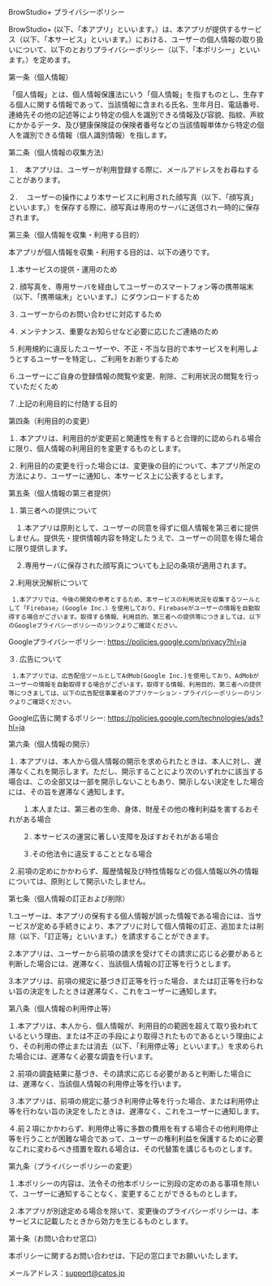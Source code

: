 BrowStudio+ プライバシーポリシー

 

BrowStudio+ (以下、「本アプリ」といいます。）は、本アプリが提供するサービス（以下、「本サービス」といいます。）における、ユーザーの個人情報の取り扱いについて、以下のとおりプライバシーポリシー（以下、「本ポリシー」といいます。）を定めます。

 

第一条（個人情報）

「個人情報」とは、個人情報保護法にいう「個人情報」を指すものとし、生存する個人に関する情報であって、当該情報に含まれる氏名、生年月日、電話番号、連絡先その他の記述等により特定の個人を識別できる情報及び容貌、指紋、声紋にかかるデータ、及び健康保険証の保険者番号などの当該情報単体から特定の個人を識別できる情報（個人識別情報）を指します。

 

第二条（個人情報の収集方法）

１.　本アプリは、ユーザーが利用登録する際に、メールアドレスをお尋ねすることがあります。

２. 　ユーザーの操作により本サービスに利用された顔写真（以下、「顔写真」といいます。）を保存する際に、顔写真は専用のサーバに送信され一時的に保存されます。

 

第三条（個人情報を収集・利用する目的）

本アプリが個人情報を収集・利用する目的は、以下の通りです。

１.本サービスの提供・運用のため

２. 顔写真を、専用サーバを経由してユーザーのスマートフォン等の携帯端末（以下、「携帯端末」といいます。）にダウンロードするため

３. ユーザーからのお問い合わせに対応するため

４. メンテナンス、重要なお知らせなど必要に応じたご連絡のため

５.利用規約に違反したユーザーや、不正・不当な目的で本サービスを利用しようとするユーザーを特定し、ご利用をお断りするため

６.ユーザーにご自身の登録情報の閲覧や変更、削除、ご利用状況の閲覧を行っていただくため

７.上記の利用目的に付随する目的

 

第四条（利用目的の変更）

１. 本アプリは、利用目的が変更前と関連性を有すると合理的に認められる場合に限り、個人情報の利用目的を変更するものとします。

２. 利用目的の変更を行った場合には、変更後の目的について、本アプリ所定の方法により、ユーザーに通知し、本サービス上に公表するとします。

 

第五条（個人情報の第三者提供）

１. 第三者への提供について

　１.本アプリは原則として、ユーザーの同意を得ずに個人情報を第三者に提供しません。提供先・提供情報内容を特定したうえで、ユーザーの同意を得た場合に限り提供します。

　２.専用サーバに保存された顔写真についても上記の条項が適用されます。

２.利用状況解析について

     1.本アプリでは、今後の開発の参考とするため、本サービスの利用状況を収集するツールとして「Firebase」(Google Inc.）を使用しており、Firebaseがユーザーの情報を自動取得する場合がございます。取得する情報、利用目的、第三者への提供等につきましては、以下のGoogleプライバシーポリシーのリンクよりご確認ください。

Googleプライバシーポリシー:  https://policies.google.com/privacy?hl=ja

３. 広告について

     1.本アプリでは、広告配信ツールとしてAdMob(Google Inc.)を使用しており、AdMobがユーザーの情報を自動取得する場合がございます。取得する情報、利用目的、第三者への提供等につきましては、以下の広告配信事業者のアプリケーション・プライバシーポリシーのリンクよりご確認ください。

Google広告に関するポリシー: https://policies.google.com/technologies/ads?hl=ja

 

第六条（個人情報の開示）

１. 本アプリは、本人から個人情報の開示を求められたときは、本人に対し、遅滞なくこれを開示します。ただし、開示することにより次のいずれかに該当する場合は、この全部又は一部を開示しないこともあり、開示しない決定をした場合には、その旨を遅滞なく通知します。　　

　　１.本人または、第三者の生命、身体、財産その他の権利利益を害するおそれがある場合

　　２. 本サービスの運営に著しい支障を及ぼすおそれがある場合

　　３.その他法令に違反することとなる場合

２.前項の定めにかかわらず、履歴情報及び特性情報などの個人情報以外の情報については、原則として開示いたしません。

 

第七条（個人情報の訂正および削除）

1.ユーザーは、本アプリの保有する個人情報が誤った情報である場合には、当サービスが定める手続きにより、本アプリに対して個人情報の訂正、追加または削除（以下、「訂正等」といいます。）を請求することができます。

2.本アプリは、ユーザーから前項の請求を受けてその請求に応じる必要があると判断した場合には、遅滞なく、当該個人情報の訂正等を行うとします。

3.本アプリは、前項の規定に基づき訂正等を行った場合、または訂正等を行わない旨の決定をしたときは遅滞なく、これをユーザーに通知します。

 

第八条（個人情報の利用停止等）

１.本アプリは、本人から、個人情報が、利用目的の範囲を超えて取り扱われているという理由、または不正の手段により取得されたものであるという理由により、その利用の停止または消去（以下、「利用停止等」といいます。）を求められた場合には、遅滞なく必要な調査を行います。

２.前項の調査結果に基づき、その請求に応じる必要があると判断した場合には、遅滞なく、当該個人情報の利用停止等を行います。

３.本アプリは、前項の規定に基づき利用停止等を行った場合、または利用停止等を行わない旨の決定をしたときは、遅滞なく、これをユーザーに通知します。

４.前２項にかかわらず、利用停止等に多数の費用を有する場合その他利用停止等を行うことが困難な場合であって、ユーザーの権利利益を保護するために必要なこれに変わるべき措置を取れる場合は、その代替策を講じるものとします。

 

第九条（プライバシーポリシーの変更）

１.本ポリシーの内容は、法令その他本ポリシーに別段の定めのある事項を除いて、ユーザーに通知することなく、変更することができるものとします。

２.本アプリが別途定める場合を除いて、変更後のプライバシーポリシーは、本サービスに記載したときから効力を生じるものとします。

 

第十条（お問い合わせ窓口）

本ポリシーに関するお問い合わせは、下記の窓口までお願いいたします。

 

メールアドレス：support@catos.jp